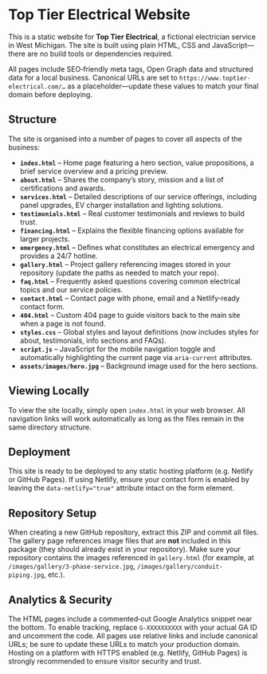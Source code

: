 # Top Tier Electrical Website

This is a static website for **Top Tier Electrical**, a fictional electrician service in West Michigan.  The site is built using plain HTML, CSS and JavaScript—there are no build tools or dependencies required.

All pages include SEO‑friendly meta tags, Open Graph data and structured data for a local business.  Canonical URLs are set to `https://www.toptier-electrical.com/…` as a placeholder—update these values to match your final domain before deploying.

## Structure

The site is organised into a number of pages to cover all aspects of the business:

- **`index.html`** – Home page featuring a hero section, value propositions, a brief service overview and a pricing preview.
- **`about.html`** – Shares the company’s story, mission and a list of certifications and awards.
- **`services.html`** – Detailed descriptions of our service offerings, including panel upgrades, EV charger installation and lighting solutions.
- **`testimonials.html`** – Real customer testimonials and reviews to build trust.
- **`financing.html`** – Explains the flexible financing options available for larger projects.
- **`emergency.html`** – Defines what constitutes an electrical emergency and provides a 24/7 hotline.
- **`gallery.html`** – Project gallery referencing images stored in your repository (update the paths as needed to match your repo).
- **`faq.html`** – Frequently asked questions covering common electrical topics and our service policies.
- **`contact.html`** – Contact page with phone, email and a Netlify‑ready contact form.
- **`404.html`** – Custom 404 page to guide visitors back to the main site when a page is not found.
- **`styles.css`** – Global styles and layout definitions (now includes styles for about, testimonials, info sections and FAQs).
- **`script.js`** – JavaScript for the mobile navigation toggle and automatically highlighting the current page via `aria-current` attributes.
- **`assets/images/hero.jpg`** – Background image used for the hero sections.

## Viewing Locally

To view the site locally, simply open `index.html` in your web browser.  All navigation links will work automatically as long as the files remain in the same directory structure.

## Deployment

This site is ready to be deployed to any static hosting platform (e.g. Netlify or GitHub Pages).  If using Netlify, ensure your contact form is enabled by leaving the `data-netlify="true"` attribute intact on the form element.

## Repository Setup

When creating a new GitHub repository, extract this ZIP and commit all files.  The gallery page references image files that are **not** included in this package (they should already exist in your repository).  Make sure your repository contains the images referenced in `gallery.html` (for example, at `/images/gallery/3-phase-service.jpg`, `/images/gallery/conduit-piping.jpg`, etc.).

## Analytics & Security

The HTML pages include a commented‑out Google Analytics snippet near the bottom. To enable tracking, replace `G-XXXXXXXXXX` with your actual GA ID and uncomment the code.  All pages use relative links and include canonical URLs; be sure to update these URLs to match your production domain.  Hosting on a platform with HTTPS enabled (e.g. Netlify, GitHub Pages) is strongly recommended to ensure visitor security and trust.